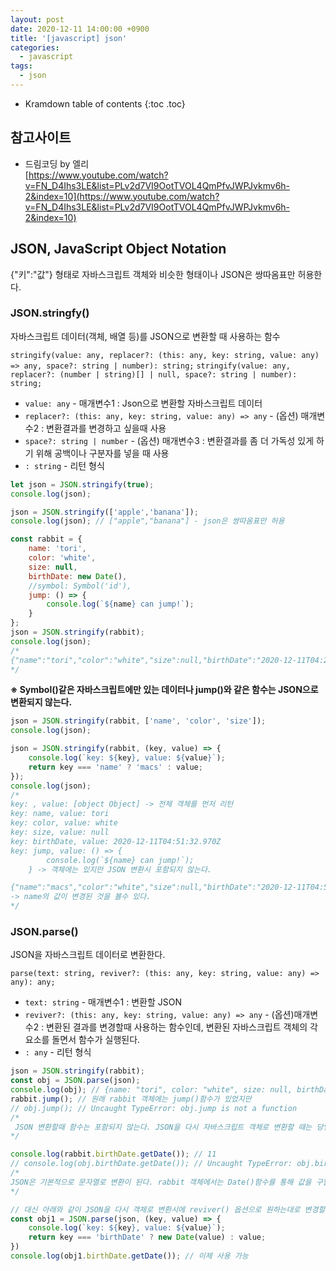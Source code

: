 ```yaml
---
layout: post
date: 2020-12-11 14:00:00 +0900
title: '[javascript] json'
categories:
  - javascript
tags:
  - json
---
```


* Kramdown table of contents
{:toc .toc}

## 참고사이트
- 드림코딩 by 엘리  
[https://www.youtube.com/watch?v=FN_D4Ihs3LE&list=PLv2d7VI9OotTVOL4QmPfvJWPJvkmv6h-2&index=10](https://www.youtube.com/watch?v=FN_D4Ihs3LE&list=PLv2d7VI9OotTVOL4QmPfvJWPJvkmv6h-2&index=10)

## JSON, JavaScript Object Notation

{"키":"값"} 형태로 자바스크립트 객체와 비슷한 형태이나 JSON은 쌍따옴표만 허용한다.  

### JSON.stringfy()

자바스크립트 데이터(객체, 배열 등)를 JSON으로 변환할 때 사용하는 함수

`stringify(value: any, replacer?: (this: any, key: string, value: any) => any, space?: string | number): string;`
`stringify(value: any, replacer?: (number | string)[] | null, space?: string | number): string;`
- `value: any` - 매개변수1 : Json으로 변환할 자바스크립트 데이터
- `replacer?: (this: any, key: string, value: any) => any` - (옵션) 매개변수2 : 변환결과를 변경하고 싶을때 사용  
- `space?: string | number` - (옵션) 매개변수3 : 변환결과를 좀 더 가독성 있게 하기 위해 공백이나 구분자를 넣을 때 사용
- `: string`  - 리턴 형식

```js
let json = JSON.stringify(true);
console.log(json);

json = JSON.stringify(['apple','banana']);
console.log(json); // ["apple","banana"] - json은 쌍따옴표만 허용

const rabbit = {
    name: 'tori',
    color: 'white',
    size: null,
    birthDate: new Date(),
    //symbol: Symbol('id'),
    jump: () => {
        console.log(`${name} can jump!`);
    }
};
json = JSON.stringify(rabbit);
console.log(json);
/*
{"name":"tori","color":"white","size":null,"birthDate":"2020-12-11T04:28:49.265Z"}
*/
```
**※ Symbol()같은 자바스크립트에만 있는 데이터나 jump()와 같은 함수는 JSON으로 변환되지 않는다.**

```js
json = JSON.stringify(rabbit, ['name', 'color', 'size']);
console.log(json);

json = JSON.stringify(rabbit, (key, value) => {
    console.log(`key: ${key}, value: ${value}`);
    return key === 'name' ? 'macs' : value;
});
console.log(json);
/*
key: , value: [object Object] -> 전체 객체를 먼저 리턴
key: name, value: tori
key: color, value: white
key: size, value: null
key: birthDate, value: 2020-12-11T04:51:32.970Z
key: jump, value: () => {
        console.log(`${name} can jump!`);
    } -> 객체에는 있지만 JSON 변환시 포함되지 않는다.

{"name":"macs","color":"white","size":null,"birthDate":"2020-12-11T04:53:19.688Z"}
-> name의 값이 변경된 것을 볼수 있다.
*/
```

### JSON.parse()

JSON을 자바스크립트 데이터로 변환한다.

`parse(text: string, reviver?: (this: any, key: string, value: any) => any): any;`
- `text: string` - 매개변수1 : 변환할 JSON
- `reviver?: (this: any, key: string, value: any) => any` - (옵션)매개변수2 : 변환된 결과를 변경할때 사용하는 함수인데, 변환된 자바스크립트 객체의 각 요소를 돌면서 함수가 실행된다.
- `: any` - 리턴 형식

```js
json = JSON.stringify(rabbit);
const obj = JSON.parse(json);
console.log(obj); // {name: "tori", color: "white", size: null, birthDate: "2020-12-11T05:06:57.153Z"}
rabbit.jump(); // 원래 rabbit 객체에는 jump()함수가 있었지만
// obj.jump(); // Uncaught TypeError: obj.jump is not a function
/*
 JSON 변환할때 함수는 포함되지 않는다. JSON을 다시 자바스크립트 객체로 변환할 때는 당연히 포함되지 않은 함수도 들어 있지 않아 오류가 나게 된다.
*/

console.log(rabbit.birthDate.getDate()); // 11
// console.log(obj.birthDate.getDate()); // Uncaught TypeError: obj.birthDate.getDate is not a function
/*
JSON은 기본적으로 문자열로 변환이 된다. rabbit 객체에서는 Date()함수를 통해 값을 구할수 있지만 JSON변환시에는 구한 값을 문자열로 변환했기 때문에 함수를 사용할 수 없다.
*/

// 대신 아래와 같이 JSON을 다시 객체로 변환시에 reviver() 옵션으로 원하는대로 변경할 수 있다.
const obj1 = JSON.parse(json, (key, value) => {
    console.log(`key: ${key}, value: ${value}`);
    return key === 'birthDate' ? new Date(value) : value;
})
console.log(obj1.birthDate.getDate()); // 이제 사용 가능
```
